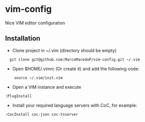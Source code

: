 # vim-config
Nice VIM editor configuration

## Installation
- Clone project in ~/.vim (directory should be empty)

```
  git clone git@github.com:MarcoMacedoP/vim-config.git ~/.vim
```

- Open $HOME/.vimrc (Or create it) and add the following code:
```
    source ~/.vim/init.vim 
```
- Open a VIM instance and execute
```
:PlugInstall
```
- Install your required language servers with CoC, for example:
```
:CocInstall coc-json coc-tsserver
```
